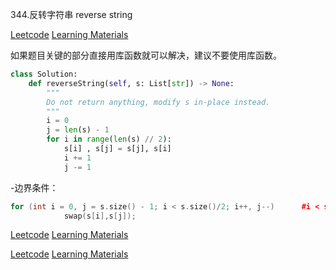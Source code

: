 
344.反转字符串 reverse string

[Leetcode](https://leetcode.cn/problems/reverse-string/description/) [Learning Materials](https://programmercarl.com/0344.%E5%8F%8D%E8%BD%AC%E5%AD%97%E7%AC%A6%E4%B8%B2.html)

如果题目关键的部分直接用库函数就可以解决，建议不要使用库函数。

```Python
class Solution:
    def reverseString(self, s: List[str]) -> None:
        """
        Do not return anything, modify s in-place instead.
        """
        i = 0
        j = len(s) - 1
        for i in range(len(s) // 2):
            s[i] , s[j] = s[j], s[i]
            i += 1
            j -= 1
```
-边界条件：

```C++
for (int i = 0, j = s.size() - 1; i < s.size()/2; i++, j--)      #i < s.size()/2,不需要加等号，因为i、j相等时，无需交换。
            swap(s[i],s[j]);
```

[Leetcode]() [Learning Materials]()

[Leetcode]() [Learning Materials]()
